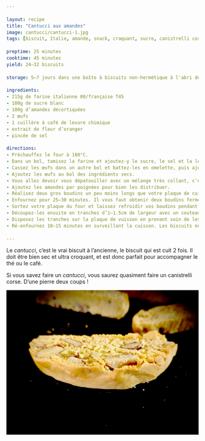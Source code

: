 ```yaml
---

layout: recipe
title: "Cantucci aux amandes"
image: cantucci/cantucci-1.jpg
tags: [biscuit, Italie, amande, snack, craquant, sucre, canistrelli corse, fleur d’oranger]

preptime: 25 minutes
cooktime: 45 minutes
yield: 24–32 biscuits

storage: 5–7 jours dans une boîte à biscuits non-hermétique à l'abri de la chaleur et la lumière, en utilisant du papier cuisson ou de l'essuie-tout pour les séparer en étages si besoin. 2–3 mois au congélateur.

ingredients:
- 215g de farine italienne 00/française T45
- 100g de sucre blanc
- 100g d’amandes décortiquées
- 2 œufs
- 1 cuillère à café de levure chimique
- extrait de fleur d’oranger
- pincée de sel

directions:
- Préchauffez le four à 180°C.
- Dans un bol, tamisez la farine et ajoutez-y le sucre, le sel et la levure. Mélangez puis formez un puit.
- Cassez les œufs dans un autre bol et battez-les en omelette, puis ajoutez la fleur d’oranger et mélangez.
- Ajoutez les œufs au bol des ingrédients secs. 
- Vous allez devoir vous dépatouiller avec un mélange très collant, c'est normal. Courage, vous pouvez y arriver sans en mettre partout.
- Ajoutez les amandes par poignées pour bien les distribuer.
- Réalisez deux gros boudins un peu moins longs que votre plaque de cuisson, en les espaçant car la pâte va s'étaler à la cuisson – voire même avant. La pâte est très collante, n'hésitez pas à humidifier vos mains pour qu'elle soit plus facile à manipuler. N’ajoutez par contre surtout pas de farine au risque de rendre vos biscuits casse-dents. 
- Enfournez pour 25–30 minutes. Il vous faut obtenir deux boudins fermes et légèrement dorés, faciles à découper en tranches.
- Sortez votre plaque du four et laissez refroidir vos boudins pendant 10 minutes. 
- Découpez-les ensuite en tranches d’1–1.5cm de largeur avec un couteau à pain – ou à défaut un couteau scie en faisant très attention à ne pas les casser lors de la découpe.
- Disposez les tranches sur la plaque de vuisson en prenant soin de les espacer un peu.
- Ré-enfournez 10–15 minutes en surveillant la cuisson. Les biscuits ne doivent pas être durs à la sortie du four, ils vont en effet durcir en refroidissant sur une grille.

---
```


Le <i lang="it">cantucci</i>, c’est le vrai biscuit à l’ancienne, le biscuit qui est cuit 2 fois. Il doit être bien sec et ultra croquant, et est donc parfait pour accompagner le thé ou le café.

Si vous savez faire un <i lang="it">cantucci</i>, vous saurez quasiment faire un canistrelli corse. D’une pierre deux coups&nbsp;!

![On voit bien la croûte autour du biscuit, et c’est ultra croquant sous la dent.](../images/cantucci/cantucci-2.jpg)